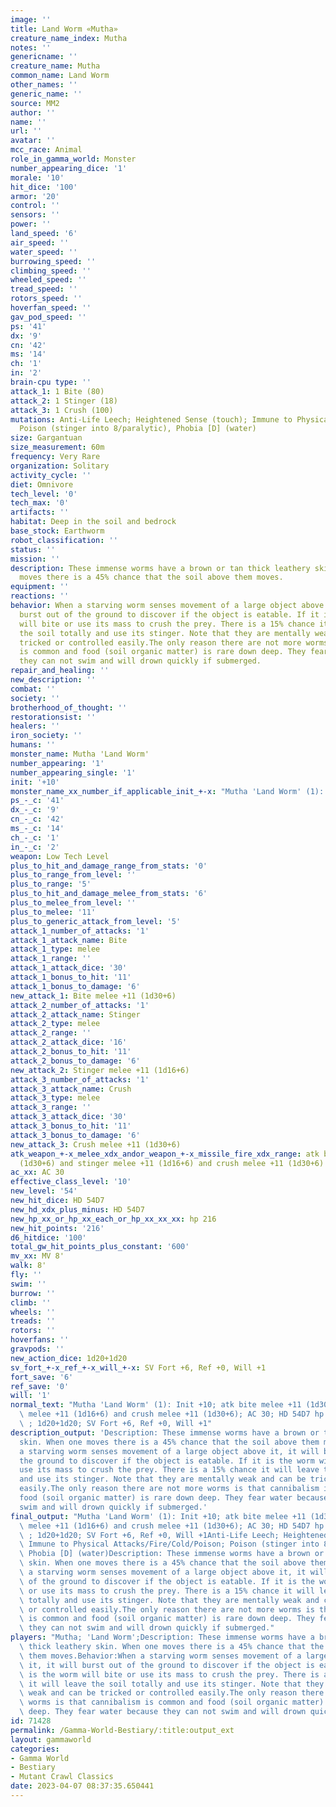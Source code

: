 ```yaml
---
image: ''
title: Land Worm «Mutha»
creature_name_index: Mutha
notes: ''
genericname: ''
creature_name: Mutha
common_name: Land Worm
other_names: ''
generic_name: ''
source: MM2
author: ''
name: ''
url: ''
avatar: ''
mcc_race: Animal
role_in_gamma_world: Monster
number_appearing_dice: '1'
morale: '10'
hit_dice: '100'
armor: '20'
control: ''
sensors: ''
power: ''
land_speed: '6'
air_speed: ''
water_speed: ''
burrowing_speed: ''
climbing_speed: ''
wheeled_speed: ''
tread_speed: ''
rotors_speed: ''
hoverfan_speed: ''
gav_pod_speed: ''
ps: '41'
dx: '9'
cn: '42'
ms: '14'
ch: '1'
in: '2'
brain-cpu type: ''
attack_1: 1 Bite (80)
attack_2: 1 Stinger (18)
attack_3: 1 Crush (100)
mutations: Anti-Life Leech; Heightened Sense (touch); Immune to Physical Attacks/Fire/Cold/Poison;
  Poison (stinger into 8/paralytic), Phobia [D] (water)
size: Gargantuan
size_measurement: 60m
frequency: Very Rare
organization: Solitary
activity_cycle: ''
diet: Omnivore
tech_level: '0'
tech_max: '0'
artifacts: ''
habitat: Deep in the soil and bedrock
base_stock: Earthworm
robot_classification: ''
status: ''
mission: ''
description: These immense worms have a brown or tan thick leathery skin. When one
  moves there is a 45% chance that the soil above them moves.
equipment: ''
reactions: ''
behavior: When a starving worm senses movement of a large object above it, it will
  burst out of the ground to discover if the object is eatable. If it is the worm
  will bite or use its mass to crush the prey. There is a 15% chance it will leave
  the soil totally and use its stinger. Note that they are mentally weak and can be
  tricked or controlled easily.The only reason there are not more worms is that cannibalism
  is common and food (soil organic matter) is rare down deep. They fear water because
  they can not swim and will drown quickly if submerged.
repair_and_healing: ''
new_description: ''
combat: ''
society: ''
brotherhood_of_thought: ''
restorationsist: ''
healers: ''
iron_society: ''
humans: ''
monster_name: Mutha 'Land Worm'
number_appearing: '1'
number_appearing_single: '1'
init: '+10'
monster_name_xx_number_if_applicable_init_+-x: "Mutha 'Land Worm' (1): Init +10"
ps_-_c: '41'
dx_-_c: '9'
cn_-_c: '42'
ms_-_c: '14'
ch_-_c: '1'
in_-_c: '2'
weapon: Low Tech Level
plus_to_hit_and_damage_range_from_stats: '0'
plus_to_range_from_level: ''
plus_to_range: '5'
plus_to_hit_and_damage_melee_from_stats: '6'
plus_to_melee_from_level: ''
plus_to_melee: '11'
plus_to_generic_attack_from_level: '5'
attack_1_number_of_attacks: '1'
attack_1_attack_name: Bite
attack_1_type: melee
attack_1_range: ''
attack_1_attack_dice: '30'
attack_1_bonus_to_hit: '11'
attack_1_bonus_to_damage: '6'
new_attack_1: Bite melee +11 (1d30+6)
attack_2_number_of_attacks: '1'
attack_2_attack_name: Stinger
attack_2_type: melee
attack_2_range: ''
attack_2_attack_dice: '16'
attack_2_bonus_to_hit: '11'
attack_2_bonus_to_damage: '6'
new_attack_2: Stinger melee +11 (1d16+6)
attack_3_number_of_attacks: '1'
attack_3_attack_name: Crush
attack_3_type: melee
attack_3_range: ''
attack_3_attack_dice: '30'
attack_3_bonus_to_hit: '11'
attack_3_bonus_to_damage: '6'
new_attack_3: Crush melee +11 (1d30+6)
atk_weapon_+-x_melee_xdx_andor_weapon_+-x_missile_fire_xdx_range: atk bite melee +11
  (1d30+6) and stinger melee +11 (1d16+6) and crush melee +11 (1d30+6)
ac_xx: AC 30
effective_class_level: '10'
new_level: '54'
new_hit_dice: HD 54D7
new_hd_xdx_plus_minus: HD 54D7
new_hp_xx_or_hp_xx_each_or_hp_xx_xx_xx: hp 216
new_hit_points: '216'
d6_hitdice: '100'
total_gw_hit_points_plus_constant: '600'
mv_xx: MV 8'
walk: 8'
fly: ''
swim: ''
burrow: ''
climb: ''
wheels: ''
treads: ''
rotors: ''
hoverfans: ''
gravpods: ''
new_action_dice: 1d20+1d20
sv_fort_+-x_ref_+-x_will_+-x: SV Fort +6, Ref +0, Will +1
fort_save: '6'
ref_save: '0'
will: '1'
normal_text: "Mutha 'Land Worm' (1): Init +10; atk bite melee +11 (1d30+6) and stinger\
  \ melee +11 (1d16+6) and crush melee +11 (1d30+6); AC 30; HD 54D7 hp 216; MV 8'\
  \ ; 1d20+1d20; SV Fort +6, Ref +0, Will +1"
description_output: 'Description: These immense worms have a brown or tan thick leathery
  skin. When one moves there is a 45% chance that the soil above them moves.Behavior:When
  a starving worm senses movement of a large object above it, it will burst out of
  the ground to discover if the object is eatable. If it is the worm will bite or
  use its mass to crush the prey. There is a 15% chance it will leave the soil totally
  and use its stinger. Note that they are mentally weak and can be tricked or controlled
  easily.The only reason there are not more worms is that cannibalism is common and
  food (soil organic matter) is rare down deep. They fear water because they can not
  swim and will drown quickly if submerged.'
final_output: "Mutha 'Land Worm' (1): Init +10; atk bite melee +11 (1d30+6) and stinger\
  \ melee +11 (1d16+6) and crush melee +11 (1d30+6); AC 30; HD 54D7 hp 216; MV 8'\
  \ ; 1d20+1d20; SV Fort +6, Ref +0, Will +1Anti-Life Leech; Heightened Sense (touch);\
  \ Immune to Physical Attacks/Fire/Cold/Poison; Poison (stinger into 8/paralytic),\
  \ Phobia [D] (water)Description: These immense worms have a brown or tan thick leathery\
  \ skin. When one moves there is a 45% chance that the soil above them moves.Behavior:When\
  \ a starving worm senses movement of a large object above it, it will burst out\
  \ of the ground to discover if the object is eatable. If it is the worm will bite\
  \ or use its mass to crush the prey. There is a 15% chance it will leave the soil\
  \ totally and use its stinger. Note that they are mentally weak and can be tricked\
  \ or controlled easily.The only reason there are not more worms is that cannibalism\
  \ is common and food (soil organic matter) is rare down deep. They fear water because\
  \ they can not swim and will drown quickly if submerged."
players: "Mutha; 'Land Worm';Description: These immense worms have a brown or tan\
  \ thick leathery skin. When one moves there is a 45% chance that the soil above\
  \ them moves.Behavior:When a starving worm senses movement of a large object above\
  \ it, it will burst out of the ground to discover if the object is eatable. If it\
  \ is the worm will bite or use its mass to crush the prey. There is a 15% chance\
  \ it will leave the soil totally and use its stinger. Note that they are mentally\
  \ weak and can be tricked or controlled easily.The only reason there are not more\
  \ worms is that cannibalism is common and food (soil organic matter) is rare down\
  \ deep. They fear water because they can not swim and will drown quickly if submerged.|"
id: 71428
permalink: /Gamma-World-Bestiary/:title:output_ext
layout: gammaworld
categories:
- Gamma World
- Bestiary
- Mutant Crawl Classics
date: 2023-04-07 08:37:35.650441
---
```

